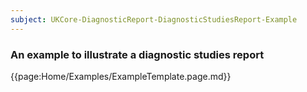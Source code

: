 ```yaml
---
subject: UKCore-DiagnosticReport-DiagnosticStudiesReport-Example
---
```

### An example to illustrate a diagnostic studies report

{{page:Home/Examples/ExampleTemplate.page.md}}
